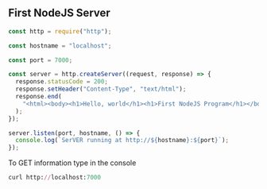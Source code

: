 ## First NodeJS Server

```javascript
const http = require("http");

const hostname = "localhost";

const port = 7000;

const server = http.createServer((request, response) => {
  response.statusCode = 200;
  response.setHeader("Content-Type", "text/html");
  response.end(
    "<html><body><h1>Hello, world</h1><h1>First NodeJS Program</h1></body></html>"
  );
});

server.listen(port, hostname, () => {
  console.log(`SerVER running at http://${hostname}:${port}`);
});
```

To GET information type in the console
```ruby
curl http://localhost:7000 
```
